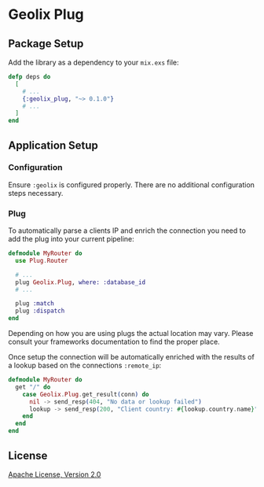 # Geolix Plug

## Package Setup

Add the library as a dependency to your `mix.exs` file:

```elixir
defp deps do
  [
    # ...
    {:geolix_plug, "~> 0.1.0"}
    # ...
  ]
end
```

## Application Setup

### Configuration

Ensure `:geolix` is configured properly. There are no additional configuration steps necessary.

### Plug

To automatically parse a clients IP and enrich the connection you need to add the plug into your current pipeline:

```elixir
defmodule MyRouter do
  use Plug.Router

  # ...
  plug Geolix.Plug, where: :database_id
  # ...

  plug :match
  plug :dispatch
end
```

Depending on how you are using plugs the actual location may vary. Please consult your frameworks documentation to find the proper place.

Once setup the connection will be automatically enriched with the results of a lookup based on the connections `:remote_ip`:

```elixir
defmodule MyRouter do
  get "/" do
    case Geolix.Plug.get_result(conn) do
      nil -> send_resp(404, "No data or lookup failed")
      lookup -> send_resp(200, "Client country: #{lookup.country.name}")
    end
  end
end
```

## License

[Apache License, Version 2.0](http://www.apache.org/licenses/LICENSE-2.0)
